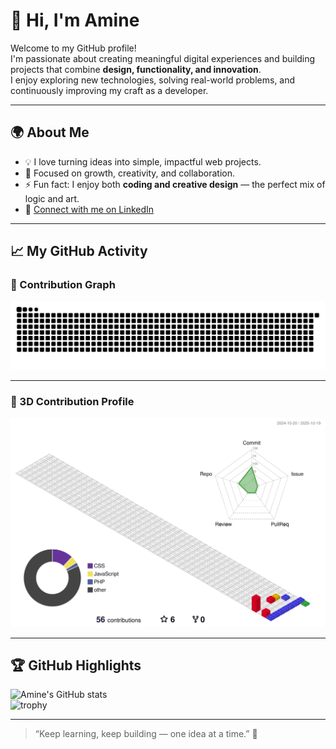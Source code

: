 # 👋 Hi, I'm Amine  

Welcome to my GitHub profile!  
I'm passionate about creating meaningful digital experiences and building projects that combine **design, functionality, and innovation**.  
I enjoy exploring new technologies, solving real-world problems, and continuously improving my craft as a developer.

---

## 🌍 About Me

- 💡 I love turning ideas into simple, impactful web projects.  
- 🎯 Focused on growth, creativity, and collaboration.  
- ⚡ Fun fact: I enjoy both **coding and creative design** — the perfect mix of logic and art.  
- 💼 [Connect with me on LinkedIn](https://www.linkedin.com/in/mohamed-amine-souini-a74816314/)

---

## 📈 My GitHub Activity

### 🐍 Contribution Graph  
![snake](https://raw.githubusercontent.com/Aminesouini12356/Aminesouini12356/refs/heads/output/dist/snake.svg)

---

### 🧊 3D Contribution Profile  
![3D Profile](https://raw.githubusercontent.com/Aminesouini12356/Aminesouini12356/refs/heads/output/profile-3d-contrib/profile-gitblock.svg)

---

## 🏆 GitHub Highlights  

![Amine's GitHub stats](https://github-readme-stats.vercel.app/api?username=Aminesouini12356&show_icons=true&theme=radical)  
![trophy](https://github-profile-trophy.vercel.app/?username=Aminesouini12356&theme=radical&row=1&column=5)

---

> “Keep learning, keep building — one idea at a time.” 🚀
